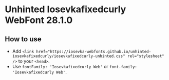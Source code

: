 # Unhinted Iosevkafixedcurly WebFont 28.1.0

## How to use

- Add `<link href="https://iosevka-webfonts.github.io/unhinted-iosevkafixedcurly/iosevkafixedcurly-unhinted.css" rel="stylesheet" />` to your `<head>`.
- Use `fontFamily: 'Iosevkafixedcurly Web'` or `font-family: 'Iosevkafixedcurly Web'`.
